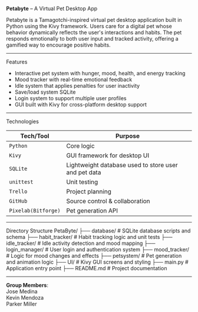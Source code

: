 **Petabyte** – A Virtual Pet Desktop App

Petabyte is a Tamagotchi-inspired virtual pet desktop application built in Python using the Kivy framework. Users care for a digital pet whose behavior dynamically reflects the user's interactions and habits. The pet responds emotionally to both user input and tracked activity, offering a gamified way to encourage positive habits.

---

Features

- Interactive pet system with hunger, mood, health, and energy tracking
- Mood tracker with real-time emotional feedback
- Idle system that applies penalties for user inactivity
- Save/load system SQLite
- Login system to support multiple user profiles
- GUI built with Kivy for cross-platform desktop support
  
---

Technologies

| Tech/Tool    | Purpose                        |
|--------------|--------------------------------|
| `Python`     | Core logic                     |
| `Kivy`       | GUI framework for desktop UI   |
| `SQLite`     | Lightweight database used to store user and pet data  |
| `unittest`   | Unit testing                   |
| `Trello`     | Project planning               |
| `GitHub`     | Source control & collaboration |
| `Pixelab(Bitforge)`| Pet generation API |

---

Directory Structure
PetaByte/
├── database/           # SQLite database scripts and schema
├── habit_tracker/      # Habit tracking logic and unit tests
├── idle_tracker/       # Idle activity detection and mood mapping
├── login_manager/      # User login and authentication system
├── mood_tracker/       # Logic for mood changes and effects
├── petsystem/          # Pet generation and animation logic
├── UI/                 # Kivy GUI screens and styling
├── main.py             # Application entry point
├── README.md           # Project documentation

---

**Group Members**:  
Jose Medina  
Kevin Mendoza  
Parker Miller  
